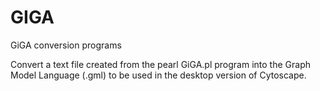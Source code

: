 # GIGA
GiGA conversion programs

Convert a text file created from the pearl GiGA.pl program into the Graph Model Language (.gml) to be used in the desktop version of Cytoscape.


